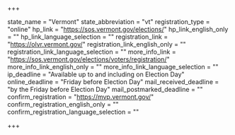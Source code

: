 +++

state_name = "Vermont"
state_abbreviation = "vt"
registration_type = "online"
hp_link = "https://sos.vermont.gov/elections/"
hp_link_english_only = ""
hp_link_language_selection = ""
registration_link = "https://olvr.vermont.gov/"
registration_link_english_only = ""
registration_link_language_selection = ""
more_info_link = "https://sos.vermont.gov/elections/voters/registration/"
more_info_link_english_only = ""
more_info_link_language_selection = ""
ip_deadline = "Available up to and including on Election Day"
online_deadline = "Friday before Election Day"
mail_received_deadline = "by the Friday before Election Day"
mail_postmarked_deadline = ""
confirm_registration = "https://mvp.vermont.gov/"
confirm_registration_english_only = ""
confirm_registration_language_selection = ""

+++